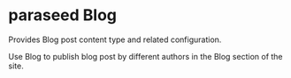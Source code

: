 # paraseed Blog

Provides Blog post content type and related configuration.

Use Blog to publish blog post by different authors in the
 Blog section of the site.
